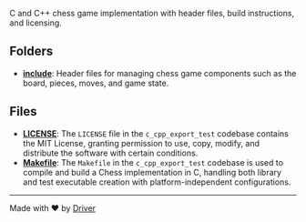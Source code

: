 <!--------------------------------------------------------------------------------->
<!-- IMPORTANT: This file is auto-generated by Driver (https://driver.ai). -------->
<!-- Manual edits may be overwritten on future commits. --------------------------->
<!--------------------------------------------------------------------------------->

C and C++ chess game implementation with header files, build instructions, and licensing.

## Folders
- **[include](include/README.md)**: Header files for managing chess game components such as the board, pieces, moves, and game state.

## Files
- **[LICENSE](LICENSE.md)**: The `LICENSE` file in the `c_cpp_export_test` codebase contains the MIT License, granting permission to use, copy, modify, and distribute the software with certain conditions.
- **[Makefile](Makefile.md)**: The `Makefile` in the `c_cpp_export_test` codebase is used to compile and build a Chess implementation in C, handling both library and test executable creation with platform-independent configurations.

---
Made with ❤️ by [Driver](https://www.driver.ai/)